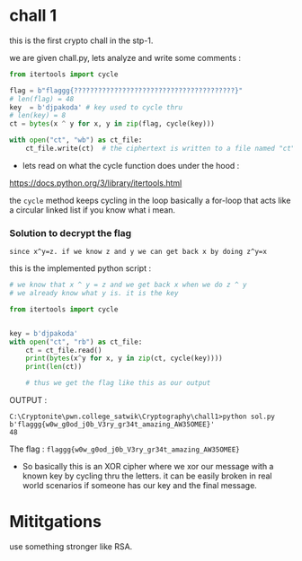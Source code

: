 # chall 1

this is the first crypto chall in the stp-1.

we are given chall.py, lets analyze and write some comments : 

```py
from itertools import cycle

flag = b"flaggg{????????????????????????????????????????}" 
# len(flag) = 48
key  = b'djpakoda' # key used to cycle thru
# len(key) = 8
ct = bytes(x ^ y for x, y in zip(flag, cycle(key)))

with open("ct", "wb") as ct_file:
    ct_file.write(ct)  # the ciphertext is written to a file named "ct"

```

- lets read on what the cycle function does under the hood : 

https://docs.python.org/3/library/itertools.html


the `cycle` method keeps cycling in the loop basically a for-loop that acts like a circular linked list if you know what i mean.


### Solution to decrypt the flag
`since x^y=z. if we know z and y we can get back x by doing z^y=x`

this is the implemented python script :

```py
# we know that x ^ y = z and we get back x when we do z ^ y
# we already know what y is. it is the key

from itertools import cycle


key = b'djpakoda'
with open("ct", "rb") as ct_file:
    ct = ct_file.read()
    print(bytes(x^y for x, y in zip(ct, cycle(key)))) 
    print(len(ct))

    # thus we get the flag like this as our output
```


OUTPUT :

```
C:\Cryptonite\pwn.college_satwik\Cryptography\chall1>python sol.py
b'flaggg{w0w_g0od_j0b_V3ry_gr34t_amazing_AW35OMEE}'
48

```

The flag : `flaggg{w0w_g0od_j0b_V3ry_gr34t_amazing_AW35OMEE}`


- So basically this is an XOR cipher where we xor our message with a known key by cycling thru the letters. it can be easily broken in real world scenarios if someone has our key and the final message.

# Mititgations

use something stronger like RSA.



